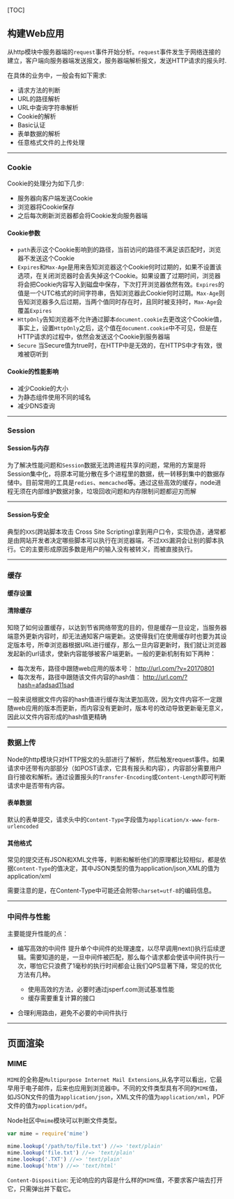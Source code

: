 [TOC]


## 构建Web应用

从http模块中服务器端的`request`事件开始分析。`request`事件发生于网络连接的建立，客户端向服务器端发送报文，服务器端解析报文，发送HTTP请求的报头时.

在具体的业务中，一般会有如下需求:

* 请求方法的判断
* URL的路径解析
* URL中查询字符串解析
* Cookie的解析
* Basic认证
* 表单数据的解析
* 任意格式文件的上传处理

---

### Cookie

Cookie的处理分为如下几步:

* 服务器向客户端发送Cookie
* 浏览器将Cookie保存
* 之后每次刷新浏览器都会将Cookie发向服务器端

#### Cookie参数

* `path`表示这个Cookie影响到的路径，当前访问的路径不满足该匹配时，浏览器不发送这个Cookie
* `Expires`和`Max-Age`是用来告知浏览器这个Cookie何时过期的，如果不设置该选项，在关闭浏览器时会丢失掉这个Cookie。如果设置了过期时间，浏览器将会把Cookie内容写入到磁盘中保存，下次打开浏览器依然有效。`Expires`的值是一个UTC格式的时间字符串，告知浏览器此Cookie何时过期。`Max-Age`则告知浏览器多久后过期，当两个值同时存在时，且同时被支持时，`Max-Age`会覆盖`Expires`
* `HttpOnly`告知浏览器不允许通过脚本`document.cookie`去更改这个Cookie值，事实上，设置`HttpOnly`之后，这个值在`document.cookie`中不可见，但是在HTTP请求的过程中，依然会发送这个Cookie到服务器端
* `Secure` 当Secure值为true时，在HTTP中是无效的，在HTTPS中才有效，很难被窃听到

#### Cookie的性能影响

* 减少Cookie的大小
* 为静态组件使用不同的域名
* 减少DNS查询

---

### Session

#### Session与内存

为了解决性能问题和`Session`数据无法跨进程共享的问题，常用的方案是将Session集中化，将原本可能分散在多个进程里的数据，统一转移到集中的数据存储中。目前常用的工具是`redies`、`memcached`等。通过这些高效的缓存，node进程无须在内部维护数据对象，垃圾回收问题和内存限制问题都迎刃而解

---

#### Session与安全

典型的`XXS`(跨站脚本攻击 Cross Site Scripting)拿到用户口令，实现伪造，通常都是由网站开发者决定哪些脚本可以执行在浏览器端，不过`XXS`漏洞会让别的脚本执行。它的主要形成原因多数是用户的输入没有被转义，而被直接执行。

---

### 缓存

#### 缓存设置

#### 清除缓存

知晓了如何设置缓存，以达到节省网络带宽的目的，但是缓存一旦设定，当服务器端意外更新内容时，却无法通知客户端更新。这使得我们在使用缓存时也要为其设定版本号，所幸浏览器根据URL进行缓存，那么一旦内容更新时，我们就让浏览器发起新的url请求，使新内容能够被客户端更新。一般的更新机制有如下两种：

* 每次发布，路径中跟随web应用的版本号： http://url.com/?v=20170801
* 每次发布，路径中跟随该文件内容的hash值： http://url.com/?hash=afadsad11sad

一般来说根据文件内容的hash值进行缓存淘汰更加高效，因为文件内容不一定跟随web应用的版本而更新，而内容没有更新时，版本号的改动导致更新毫无意义，因此以文件内容形成的hash值更精确

---

### 数据上传

Node的http模块只对HTTP报文的头部进行了解析，然后触发request事件。如果请求中还带有内部部分（如POST请求，它具有报头和内容），内容部分需要用户自行接收和解析。通过设置报头的`Transfer-Encoding`或`Content-Length`即可判断请求中是否带有内容。

#### 表单数据

默认的表单提交，请求头中的`Content-Type`字段值为`application/x-www-form-urlencoded`

#### 其他格式

常见的提交还有JSON和XML文件等，判断和解析他们的原理都比较相似，都是依据`Content-Type`的值决定，其中JSON类型的值为application/json,XML的值为application/xml

需要注意的是，在Content-Type中可能还会附带`charset=utf-8`的编码信息。

---

### 中间件与性能

主要能提升性能的点：

* 编写高效的中间件
    提升单个中间件的处理速度，以尽早调用next()执行后续逻辑。需要知道的是，一旦中间件被匹配，那么每个请求都会使该中间件执行一次，哪怕它只浪费了1毫秒的执行时间都会让我们QPS显著下降，常见的优化方法有几种。

    * 使用高效的方法，必要时通过jsperf.com测试基准性能
    * 缓存需要重复计算的接口

* 合理利用路由，避免不必要的中间件执行

---

## 页面渲染

### MIME

`MIME`的全称是`Multipurpose Internet Mail Extensions`,从名字可以看出，它最早用于电子邮件，后来也应用到浏览器中。不同的文件类型具有不同的`MIME`值，如JSON文件的值为`application/json`，XML文件的值为`application/xml`，PDF文件的值为`application/pdf`。

Node社区中`mime`模块可以判断文件类型。

```js
var mime = require('mime')

mime.lookup('/path/to/file.txt') //=> 'text/plain'
mime.lookup('file.txt') //=> 'text/plain'
mime.lookup('.TXT') //=> 'text/plain'
mime.lookup('htm') //=> 'text/html'
```

`Content-Disposition`: 无论响应的内容是什么样的`MIME`值，不要求客户端去打开它，只需弹出并下载它。
